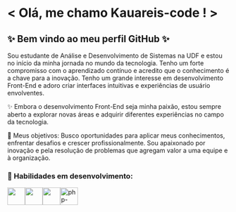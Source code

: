 # < Olá, me chamo Kauareis-code ! >
## ✨ Bem vindo ao meu perfil GitHub ✨

Sou estudante de Análise e Desenvolvimento de Sistemas na UDF e estou no início da minha jornada no mundo da tecnologia. Tenho um forte compromisso com o aprendizado contínuo e acredito que o conhecimento é a chave para a inovação. Tenho um grande interesse em desenvolvimento Front-End e adoro criar interfaces intuitivas e experiências de usuário envolventes.

✨ Embora o desenvolvimento Front-End seja minha paixão, estou sempre aberto a explorar novas áreas e adquirir diferentes experiências no campo da tecnologia.

🚀 Meus objetivos:
Busco oportunidades para aplicar meus conhecimentos, enfrentar desafios e crescer profissionalmente. Sou apaixonado por inovação e pela resolução de problemas que agregam valor a uma equipe e à organização.

### 🌱 Habilidades em desenvolvimento:
<p style="display: flex; align-items: center;">
<img loading="lazy" src="https://cdn.jsdelivr.net/gh/devicons/devicon@latest/icons/c/c-line.svg" width="40" height="40" />
<img loading="lazy" src="https://cdn.jsdelivr.net/gh/devicons/devicon@latest/icons/html5/html5-plain.svg"  width="40" height="40"/>
<img loading="lazy" src="https://cdn.jsdelivr.net/gh/devicons/devicon@latest/icons/bootstrap/bootstrap-original.svg" width="40" height="40"/>
<img loading="lazy" src="https://img.icons8.com/ios-filled/50/6C6ECF/php-logo.png" alt="php-logo" width="40" height="40"/> 
</p>
